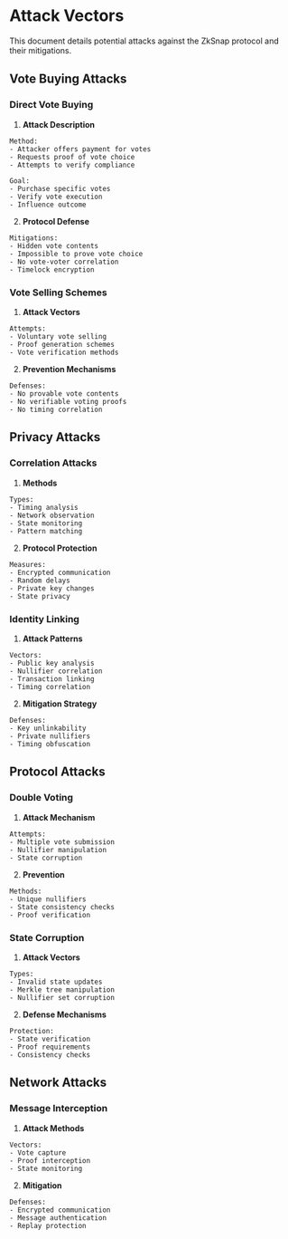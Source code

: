 # Attack Vectors

This document details potential attacks against the ZkSnap protocol and their mitigations.

## Vote Buying Attacks

### Direct Vote Buying

1. **Attack Description**
```plaintext
Method:
- Attacker offers payment for votes
- Requests proof of vote choice
- Attempts to verify compliance

Goal:
- Purchase specific votes
- Verify vote execution
- Influence outcome
```

2. **Protocol Defense**
```plaintext
Mitigations:
- Hidden vote contents
- Impossible to prove vote choice
- No vote-voter correlation
- Timelock encryption
```

### Vote Selling Schemes

1. **Attack Vectors**
```plaintext
Attempts:
- Voluntary vote selling
- Proof generation schemes
- Vote verification methods
```

2. **Prevention Mechanisms**
```plaintext
Defenses:
- No provable vote contents
- No verifiable voting proofs
- No timing correlation
```

## Privacy Attacks

### Correlation Attacks

1. **Methods**
```plaintext
Types:
- Timing analysis
- Network observation
- State monitoring
- Pattern matching
```

2. **Protocol Protection**
```plaintext
Measures:
- Encrypted communication
- Random delays
- Private key changes
- State privacy
```

### Identity Linking

1. **Attack Patterns**
```plaintext
Vectors:
- Public key analysis
- Nullifier correlation
- Transaction linking
- Timing correlation
```

2. **Mitigation Strategy**
```plaintext
Defenses:
- Key unlinkability
- Private nullifiers
- Timing obfuscation
```

## Protocol Attacks

### Double Voting

1. **Attack Mechanism**
```plaintext
Attempts:
- Multiple vote submission
- Nullifier manipulation
- State corruption
```

2. **Prevention**
```plaintext
Methods:
- Unique nullifiers
- State consistency checks
- Proof verification
```

### State Corruption

1. **Attack Vectors**
```plaintext
Types:
- Invalid state updates
- Merkle tree manipulation
- Nullifier set corruption
```

2. **Defense Mechanisms**
```plaintext
Protection:
- State verification
- Proof requirements
- Consistency checks
```

## Network Attacks

### Message Interception

1. **Attack Methods**
```plaintext
Vectors:
- Vote capture
- Proof interception
- State monitoring
```

2. **Mitigation**
```plaintext
Defenses:
- Encrypted communication
- Message authentication
- Replay protection
```